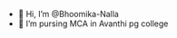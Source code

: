- 👋 Hi, I’m @Bhoomika-Nalla
- 👀 I’m pursing MCA in Avanthi pg college

<!---
Bhoomika-Nalla/Bhoomika-Nalla is a ✨ special ✨ repository because its `README.md` (this file) appears on your GitHub profile.
You can click the Preview link to take a look at your changes.
--->
